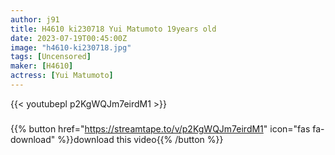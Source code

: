 ```yaml
---
author: j91
title: H4610 ki230718 Yui Matumoto 19years old
date: 2023-07-19T00:45:00Z
image: "h4610-ki230718.jpg"
tags: [Uncensored]
maker: [H4610]
actress: [Yui Matumoto]
---
```



{{< youtubepl p2KgWQJm7eirdM1 >}}
###

{{% button href="https://streamtape.to/v/p2KgWQJm7eirdM1" icon="fas fa-download" %}}download this video{{% /button %}}

